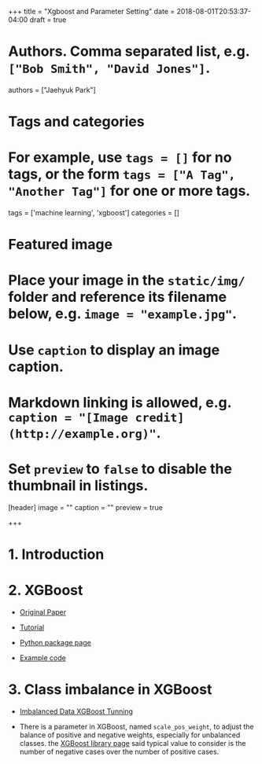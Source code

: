 +++
title = "Xgboost and Parameter Setting"
date = 2018-08-01T20:53:37-04:00
draft = true

# Authors. Comma separated list, e.g. `["Bob Smith", "David Jones"]`.
authors = ["Jaehyuk Park"]

# Tags and categories
# For example, use `tags = []` for no tags, or the form `tags = ["A Tag", "Another Tag"]` for one or more tags.
tags = ['machine learning', 'xgboost']
categories = []

# Featured image
# Place your image in the `static/img/` folder and reference its filename below, e.g. `image = "example.jpg"`.
# Use `caption` to display an image caption.
#   Markdown linking is allowed, e.g. `caption = "[Image credit](http://example.org)"`.
# Set `preview` to `false` to disable the thumbnail in listings.
[header]
image = ""
caption = ""
preview = true

+++

# 1. Introduction

# 2. XGBoost

- [Original Paper](https://dl.acm.org/citation.cfm?id=2939785)

- [Tutorial](https://xgboost.readthedocs.io/en/latest/tutorials/index.html)

- [Python package page](https://xgboost.readthedocs.io/en/latest/python/index.html)

- [Example code](https://machinelearningmastery.com/develop-first-xgboost-model-python-scikit-learn/)

# 3. Class imbalance in XGBoost

- [Imbalanced Data XGBoost Tunning](https://www.kaggle.com/saxinou/imbalanced-data-xgboost-tunning)

- There is a parameter in XGBoost, named `scale_pos_weight`, to adjust the balance of positive and negative weights, especially for unbalanced classes. the [XGBoost library page](http://xgboost.readthedocs.io/en/latest/parameter.html) said typical value to consider is the number of negative cases over the number of positive cases. 

